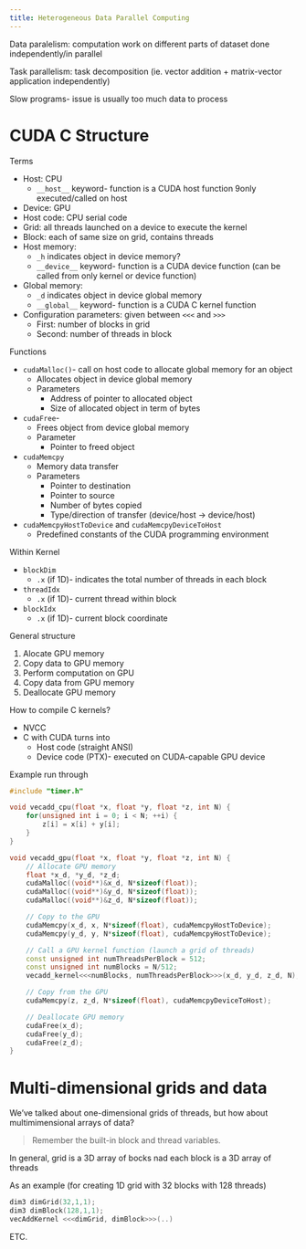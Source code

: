 ```yaml
---
title: Heterogeneous Data Parallel Computing
---
```


Data paralelism: computation work on different parts of dataset done independently/in parallel

Task parallelism: task decomposition (ie. vector addition + matrix-vector application independently)


Slow programs- issue is usually too much data to process



# CUDA C Structure

Terms
- Host: CPU
	- `__host__` keyword- function is a CUDA host function 9only executed/called on host
- Device: GPU
- Host code: CPU serial code
- Grid: all threads launched on a device to execute the kernel
- Block: each of same size on grid, contains threads
- Host memory: 
	- `_h` indicates object in device memory?
	- `__device__` keyword- function is a CUDA device function (can be called from only kernel or device function)
- Global memory: 
	- `_d` indicates object in device global memory
	- `__global__` keyword- function is a CUDA C kernel function
- Configuration parameters: given between `<<<` and `>>>`
	- First: number of blocks in grid
	- Second: number of threads in block

Functions
- `cudaMalloc()`- call on host code to allocate global memory for an object
	- Allocates object in device global memory
	- Parameters
		- Address of pointer to allocated object
		- Size of allocated object in term of bytes
- `cudaFree`-
	- Frees object from device global memory
	- Parameter
		- Pointer to freed object
- `cudaMemcpy`
	- Memory data transfer
	- Parameters
		- Pointer to destination
		- Pointer to source
		- Number of bytes copied
		- Type/direction of transfer (device/host → device/host)
- `cudaMemcpyHostToDevice` and `cudaMemcpyDeviceToHost`
	- Predefined constants of the CUDA programming environment

Within Kernel
- `blockDim`
	- `.x` (if 1D)- indicates the total number of threads in each block
- `threadIdx`
	- `.x` (if 1D)- current thread within block
- `blockIdx`
	- `.x` (if 1D)- current block coordinate


General structure
1. Alocate GPU memory
2. Copy data to GPU memory
3. Perform computation on GPU
4. Copy data from GPU memory
5. Deallocate GPU memory


How to compile C kernels?
- NVCC
- C with CUDA turns into
	- Host code (straight ANSI)
	- Device code (PTX)- executed on CUDA-capable GPU device




Example run through
```c++
#include "timer.h"

void vecadd_cpu(float *x, float *y, float *z, int N) {
    for(unsigned int i = 0; i < N; ++i) {
        z[i] = x[i] + y[i];
    }
}

void vecadd_gpu(float *x, float *y, float *z, int N) {
    // Allocate GPU memory
    float *x_d, *y_d, *z_d;
    cudaMalloc((void**)&x_d, N*sizeof(float));
    cudaMalloc((void**)&y_d, N*sizeof(float));
    cudaMalloc((void**)&z_d, N*sizeof(float));

    // Copy to the GPU
    cudaMemcpy(x_d, x, N*sizeof(float), cudaMemcpyHostToDevice);
    cudaMemcpy(y_d, y, N*sizeof(float), cudaMemcpyHostToDevice);

    // Call a GPU kernel function (launch a grid of threads)
    const unsigned int numThreadsPerBlock = 512;
    const unsigned int numBlocks = N/512;
    vecadd_kernel<<<numBlocks, numThreadsPerBlock>>>(x_d, y_d, z_d, N);

    // Copy from the GPU
    cudaMemcpy(z, z_d, N*sizeof(float), cudaMemcpyDeviceToHost);

    // Deallocate GPU memory
    cudaFree(x_d);
    cudaFree(y_d);
    cudaFree(z_d);
}
```

# Multi-dimensional grids and data

We’ve talked about one-dimensional grids of threads, but how about multimimensional arrays of data?

> Remember the built-in block and thread variables.


In general, grid is a 3D array of bocks nad each block is a 3D array of threads

As an example (for creating 1D grid with 32 blocks with 128 threads)
```c
dim3 dimGrid(32,1,1);
dim3 dimBlock(128,1,1);
vecAddKernel <<<dimGrid, dimBlock>>>(..)
```
ETC.
